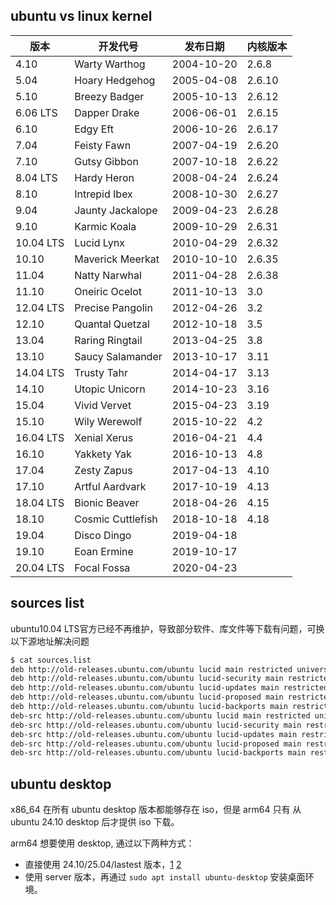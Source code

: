 ## ubuntu vs linux kernel

| 版本      | 开发代号          | 发布日期   | 内核版本 |
| --------- | ----------------- | ---------- | -------- |
| 4.10      | Warty Warthog     | 2004-10-20 | 2.6.8    |
| 5.04      | Hoary Hedgehog    | 2005-04-08 | 2.6.10   |
| 5.10      | Breezy Badger     | 2005-10-13 | 2.6.12   |
| 6.06 LTS  | Dapper Drake      | 2006-06-01 | 2.6.15   |
| 6.10      | Edgy Eft          | 2006-10-26 | 2.6.17   |
| 7.04      | Feisty Fawn       | 2007-04-19 | 2.6.20   |
| 7.10      | Gutsy Gibbon      | 2007-10-18 | 2.6.22   |
| 8.04 LTS  | Hardy Heron       | 2008-04-24 | 2.6.24   |
| 8.10      | Intrepid Ibex     | 2008-10-30 | 2.6.27   |
| 9.04      | Jaunty Jackalope  | 2009-04-23 | 2.6.28   |
| 9.10      | Karmic Koala      | 2009-10-29 | 2.6.31   |
| 10.04 LTS | Lucid Lynx        | 2010-04-29 | 2.6.32   |
| 10.10     | Maverick Meerkat  | 2010-10-10 | 2.6.35   |
| 11.04     | Natty Narwhal     | 2011-04-28 | 2.6.38   |
| 11.10     | Oneiric Ocelot    | 2011-10-13 | 3.0      |
| 12.04 LTS | Precise Pangolin  | 2012-04-26 | 3.2      |
| 12.10     | Quantal Quetzal   | 2012-10-18 | 3.5      |
| 13.04     | Raring Ringtail   | 2013-04-25 | 3.8      |
| 13.10     | Saucy Salamander  | 2013-10-17 | 3.11     |
| 14.04 LTS | Trusty Tahr       | 2014-04-17 | 3.13     |
| 14.10     | Utopic Unicorn    | 2014-10-23 | 3.16     |
| 15.04     | Vivid Vervet      | 2015-04-23 | 3.19     |
| 15.10     | Wily Werewolf     | 2015-10-22 | 4.2      |
| 16.04 LTS | Xenial Xerus      | 2016-04-21 | 4.4      |
| 16.10     | Yakkety Yak       | 2016-10-13 | 4.8      |
| 17.04     | Zesty Zapus       | 2017-04-13 | 4.10     |
| 17.10     | Artful Aardvark   | 2017-10-19 | 4.13     |
| 18.04 LTS | Bionic Beaver     | 2018-04-26 | 4.15     |
| 18.10     | Cosmic Cuttlefish | 2018-10-18 | 4.18     |
| 19.04     | Disco Dingo       | 2019-04-18 |          |
| 19.10     | Eoan Ermine       | 2019-10-17 |          |
| 20.04 LTS | Focal Fossa       | 2020-04-23 |          |

## sources list

ubuntu10.04 LTS官方已经不再维护，导致部分软件、库文件等下载有问题，可换以下源地址解决问题

```bash
$ cat sources.list
deb http://old-releases.ubuntu.com/ubuntu lucid main restricted universe multiverse
deb http://old-releases.ubuntu.com/ubuntu lucid-security main restricted universe multiverse
deb http://old-releases.ubuntu.com/ubuntu lucid-updates main restricted universe multiverse
deb http://old-releases.ubuntu.com/ubuntu lucid-proposed main restricted universe multiverse
deb http://old-releases.ubuntu.com/ubuntu lucid-backports main restricted universe multiverse
deb-src http://old-releases.ubuntu.com/ubuntu lucid main restricted universe multiverse
deb-src http://old-releases.ubuntu.com/ubuntu lucid-security main restricted universe multiverse
deb-src http://old-releases.ubuntu.com/ubuntu lucid-updates main restricted universe multiverse
deb-src http://old-releases.ubuntu.com/ubuntu lucid-proposed main restricted universe multiverse
deb-src http://old-releases.ubuntu.com/ubuntu lucid-backports main restricted universe multiverse
```

## ubuntu desktop

x86_64 在所有 ubuntu desktop 版本都能够存在 iso，但是 arm64 只有
从 ubuntu 24.10 desktop 后才提供 iso 下载。

arm64 想要使用 desktop, 通过以下两种方式：

* 直接使用 24.10/25.04/lastest 版本，[1](https://ubuntu.com/download/desktop) [2](https://cdimage.ubuntu.com/releases/25.04/release/)
* 使用 server 版本，再通过 `sudo apt install ubuntu-desktop` 安装桌面环境。
